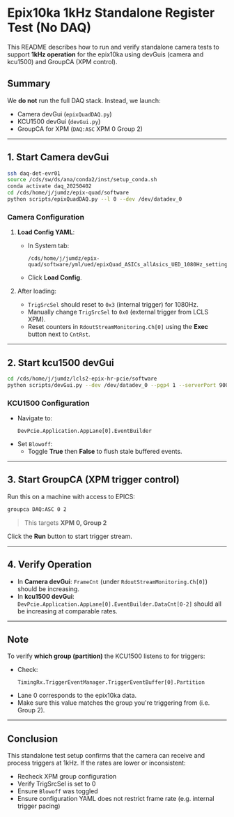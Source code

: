 
# Epix10ka 1kHz Standalone Register Test (No DAQ)

This README describes how to run and verify standalone camera tests to support **1kHz operation** for the epix10ka using devGuis (camera and kcu1500) and GroupCA (XPM control).

## Summary
We **do not** run the full DAQ stack. Instead, we launch:
- Camera devGui (`epixQuadDAQ.py`)
- KCU1500 devGui (`devGui.py`)
- GroupCA for XPM (`DAQ:ASC` XPM 0 Group 2)

---

## 1. Start Camera devGui

```bash
ssh daq-det-evr01
source /cds/sw/ds/ana/conda2/inst/setup_conda.sh
conda activate daq_20250402
cd /cds/home/j/jumdz/epix-quad/software
python scripts/epixQuadDAQ.py --l 0 --dev /dev/datadev_0
```

### Camera Configuration
1. **Load Config YAML**:
    - In System tab:
      ```
      /cds/home/j/jumdz/epix-quad/software/yml/ued/epixQuad_ASICs_allAsics_UED_1080Hz_settings.yml
      ```
    - Click **Load Config**.

2. After loading:
   - `TrigSrcSel` should reset to `0x3` (internal trigger) for 1080Hz.
   - Manually change `TrigSrcSel` to `0x0` (external trigger from LCLS XPM).
   - Reset counters in `RdoutStreamMonitoring.Ch[0]` using the **Exec** button next to `CntRst`.

---

## 2. Start kcu1500 devGui

```bash
cd /cds/home/j/jumdz/lcls2-epix-hr-pcie/software
python scripts/devGui.py --dev /dev/datadev_0 --pgp4 1 --serverPort 9004 --pcieBoardType XilinxKcu1500
```

### KCU1500 Configuration
- Navigate to:
  ```
  DevPcie.Application.AppLane[0].EventBuilder
  ```
- Set `Blowoff`:
    - Toggle **True** then **False** to flush stale buffered events.

---

## 3. Start GroupCA (XPM trigger control)

Run this on a machine with access to EPICS:

```bash
groupca DAQ:ASC 0 2
```

> This targets **XPM 0, Group 2**

Click the **Run** button to start trigger stream.

---

## 4. Verify Operation

- In **Camera devGui**: `FrameCnt` (under `RdoutStreamMonitoring.Ch[0]`) should be increasing.
- In **kcu1500 devGui**: `DevPcie.Application.AppLane[0].EventBuilder.DataCnt[0-2]` should all be increasing at comparable rates.

---

## Note

To verify **which group (partition)** the KCU1500 listens to for triggers:

- Check:
  ```
  TimingRx.TriggerEventManager.TriggerEventBuffer[0].Partition
  ```
- Lane 0 corresponds to the epix10ka data.
- Make sure this value matches the group you're triggering from (i.e. Group 2).

---

## Conclusion

This standalone test setup confirms that the camera can receive and process triggers at 1kHz. If the rates are lower or inconsistent:
- Recheck XPM group configuration
- Verify TrigSrcSel is set to 0
- Ensure `Blowoff` was toggled
- Ensure configuration YAML does not restrict frame rate (e.g. internal trigger pacing)

